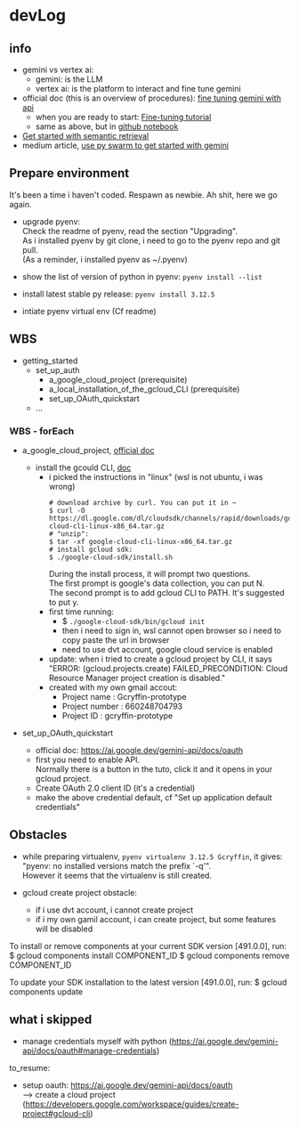 # devLog

## info
- gemini vs vertex ai:
  - gemini: is the LLM
  - vertex ai: is the platform to interact and fine tune gemini
- official doc (this is an overview of procedures): [fine tuning gemini with api](https://ai.google.dev/gemini-api/docs/model-tuning)
  - when you are ready to start: [Fine-tuning tutorial](https://ai.google.dev/gemini-api/docs/model-tuning/tutorial?lang=python)
  - same as above, but in [github notebook](https://github.com/google/generative-ai-docs/blob/main/site/en/gemini-api/docs/model-tuning/python.ipynb)
- [Get started with semantic retrieval](https://ai.google.dev/gemini-api/docs/semantic_retrieval)
- medium article, [use py swarm to get started with gemini](https://medium.com/@kyeg/get-started-with-gemini-the-all-new-ultra-powerful-model-from-google-7f96c003f7f5)


## Prepare environment
It's been a time i haven't coded. Respawn as newbie. Ah shit, here we go again.  

- upgrade pyenv:  
  Check the readme of pyenv, read the section "Upgrading".  
  As i installed pyenv by git clone, i need to go to the pyenv repo and git pull.  
  (As a reminder, i installed pyenv as ~/.pyenv)  

- show the list of version of python in pyenv: `pyenv install --list`
- install latest stable py release: `pyenv install 3.12.5`

- intiate pyenv virtual env (Cf readme)


## WBS
- getting_started
  - set_up_auth
    - a_google_cloud_project (prerequisite)
    - a_local_installation_of_the_gcloud_CLI (prerequisite)
    - set_up_OAuth_quickstart
  - ...


### WBS - forEach
- a_google_cloud_project, [official doc](https://developers.google.com/workspace/guides/create-project)
  - install the gcould CLI, [doc](https://cloud.google.com/sdk/docs/install#linux)
    - i picked the instructions in "linux" (wsl is not ubuntu, i was wrong)  
      ```shell
      # download archive by curl. You can put it in ~
      $ curl -O https://dl.google.com/dl/cloudsdk/channels/rapid/downloads/google-cloud-cli-linux-x86_64.tar.gz
      # "unzip":
      $ tar -xf google-cloud-cli-linux-x86_64.tar.gz
      # install gcloud sdk:
      $ ./google-cloud-sdk/install.sh
      ```
      During the install process, it will prompt two questions.  
      The first prompt is google's data collection, you can put N.  
      The second prompt is to add gcloud CLI to PATH. It's suggested to put y.  
    - first time running: 
      - $ `./google-cloud-sdk/bin/gcloud init`
      - then i need to sign in, wsl cannot open browser so i need to copy paste the url in browser
      - need to use dvt account, google cloud service is enabled
    - update: when i tried to create a gcloud project by CLI, it says "ERROR: (gcloud.projects.create) FAILED_PRECONDITION: Cloud Resource Manager project creation is disabled."
    - created with my own gmail accout:  
      - Project name : Gcryffin-prototype
      - Project number : 660248704793
      - Project ID : gcryffin-prototype

- set_up_OAuth_quickstart
  - official doc: https://ai.google.dev/gemini-api/docs/oauth
  - first you need to enable API.  
    Normally there is a button in the tuto, click it and it opens in your gcloud project.  
  - Create OAuth 2.0 client ID (it's a credential)
  - make the above credential default, cf "Set up application default credentials"


## Obstacles
- while preparing virtualenv, `pyenv virtualenv 3.12.5 Gcryffin`, it gives: "pyenv: no installed versions match the prefix `-q'".  
  However it seems that the virtualenv is still created.  

- gcloud create project obstacle:
  - if i use dvt account, i cannot create project
  - if i my own gamil account, i can create project, but some features will be disabled


To install or remove components at your current SDK version [491.0.0], run:
  $ gcloud components install COMPONENT_ID
  $ gcloud components remove COMPONENT_ID

To update your SDK installation to the latest version [491.0.0], run:
  $ gcloud components update




## what i skipped
- manage credentials myself with python (https://ai.google.dev/gemini-api/docs/oauth#manage-credentials)




to_resume:
- setup oauth: https://ai.google.dev/gemini-api/docs/oauth   
  --> create a cloud project (https://developers.google.com/workspace/guides/create-project#gcloud-cli)

